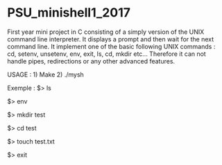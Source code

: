 # PSU_minishell1_2017
First year mini project in C consisting of a simply version of the UNIX command line interpreter. It displays a prompt and then wait for the next command line. It implement one of the basic following UNIX commands : cd, setenv, unsetenv, env, exit, ls, cd, mkdir etc... Therefore it can not handle pipes, redirections or any other advanced features.

USAGE : 1) Make 2) ./mysh

Exemple :
$> ls

$> env

$> mkdir test

$> cd test

$> touch test.txt

$> exit
